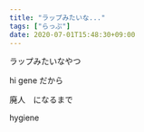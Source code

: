 ```yaml
---
title: "ラップみたいな..."
tags: ["らっぷ"]
date: 2020-07-01T15:48:30+09:00
---
```


ラップみたいなやつ

hi gene だから

廃人　になるまで

hygiene